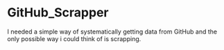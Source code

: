 # GitHub_Scrapper
I  needed a simple way of systematically getting data from GitHub and the only possible way i could think of is scrapping.
